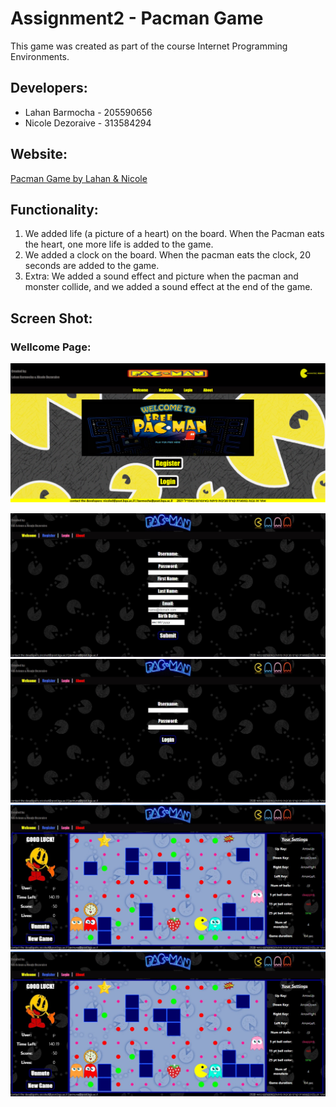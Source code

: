 # Assignment2 - Pacman Game

This game was created as part of the course Internet Programming Environments.

## Developers:
  * Lahan Barmocha - 205590656
  * Nicole Dezoraive - 313584294


## Website:
[Pacman Game by Lahan & Nicole](https://web-development-environments-2021.github.io/Assignment2_313584294_205590656/)

## Functionality:

  1. We added life (a picture of a heart) on the board. When the Pacman eats the heart, one more life is added to the game.
  2. We added a clock on the board. When the pacman eats the clock, 20 seconds are added to the game.
  3. Extra: We added a sound effect and picture when the pacman and monster collide, and we added a sound effect at the end of the game.

## Screen Shot:
### Wellcome Page:
![Wellcome](https://github.com/Web-Development-Environments-2021/Assignment2_313584294_205590656/blob/master/resources/WelcomePage.png)

![Register](https://github.com/SISE-Web-Development-Environments/assignment2-adi-nicole/blob/master/resources/imgRegister.jpeg)
![Login](https://github.com/SISE-Web-Development-Environments/assignment2-adi-nicole/blob/master/resources/imgLogin.jpeg)
![Game](https://github.com/SISE-Web-Development-Environments/assignment2-adi-nicole/blob/master/resources/imgGame.jpeg)
![Setting](https://github.com/SISE-Web-Development-Environments/assignment2-adi-nicole/blob/master/resources/imgGame.jpeg)



